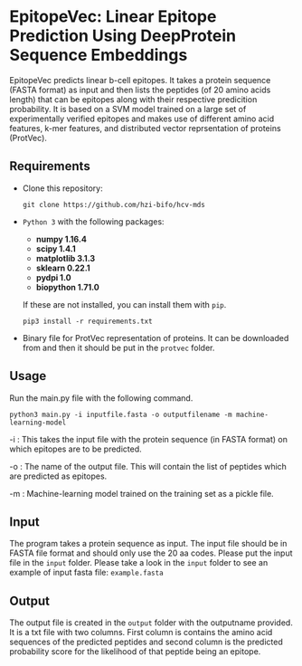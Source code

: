 # EpitopeVec: Linear Epitope Prediction Using DeepProtein Sequence Embeddings
EpitopeVec predicts linear b-cell epitopes. It takes a protein sequence (FASTA format) as input and then lists the peptides (of 20 amino acids length) that can be epitopes along with their respective predicition probability. It is based on a SVM model trained on a large set of experimentally verified epitopes and makes use of different amino acid features, k-mer features, and distributed vector reprsentation of proteins (ProtVec).  

## Requirements
* Clone this repository:
  ```
  git clone https://github.com/hzi-bifo/hcv-mds 
  ```
* ```Python 3``` with the following packages:
    * **numpy 1.16.4**
    * **scipy 1.4.1**
    * **matplotlib 3.1.3**
    * **sklearn 0.22.1**
    * **pydpi 1.0**
    * **biopython 1.71.0**
    
   
  If these are not installed, you can install them with ``` pip ```. 
    ```
   pip3 install -r requirements.txt
   ```
   
 * Binary file for ProtVec representation of proteins. It can be downloaded from  and then it should be put in the ```protvec``` folder.
   
## Usage
 Run the main.py file with the following command.
    
    python3 main.py -i inputfile.fasta -o outputfilename -m machine-learning-model
    
 -i : This takes the input file with the protein sequence (in FASTA format) on which epitopes are to be predicted.
 
 -o : The name of the output file. This will contain the list of peptides which are predicted as epitopes.
  
 -m : Machine-learning model trained on the training set as a pickle file.
 
## Input
  The program takes a protein sequence as input. The input file should be in FASTA file format and should only use the 20 aa codes.       Please put the input file in the ```input``` folder. Please take a look in the ```input``` folder to see an example of input fasta       file: ```example.fasta``` 
  
## Output
The output file is created in the ```output``` folder with the outputname provided. It is a txt file with two columns. First column is contains the amino acid sequences of the predicted peptides and second column is the predicted probability score for the likelihood of that peptide being an epitope.
    
   

